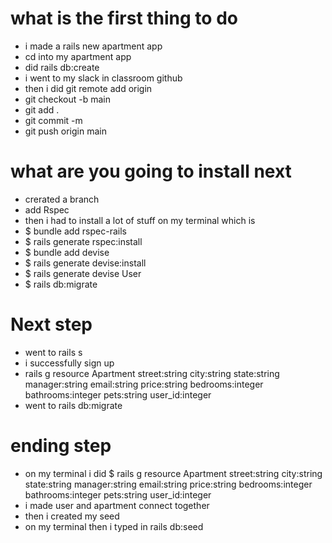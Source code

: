# what is the first thing to do
- i made a rails new apartment app
- cd into my apartment app
- did rails db:create
- i went to my slack in classroom github 
- then i did git remote add origin 
- git checkout -b main
- git add .
- git commit -m
- git push origin main  

# what are you going to install next 
- crerated a branch 
- add Rspec
- then i had to install a lot of stuff on my terminal which is 
- $ bundle add rspec-rails
- $ rails generate rspec:install
- $ bundle add devise
- $ rails generate devise:install
- $ rails generate devise User
- $ rails db:migrate 

# Next step
- went to rails s
- i successfully sign up
- rails g resource Apartment street:string city:string state:string manager:string email:string price:string bedrooms:integer bathrooms:integer pets:string user_id:integer
- went to rails db:migrate

# ending step
- on my terminal i did $ rails g resource Apartment street:string city:string state:string manager:string email:string price:string bedrooms:integer bathrooms:integer pets:string user_id:integer
- i made user and apartment connect together
- then i created my seed 
- on my terminal then i typed in rails db:seed




